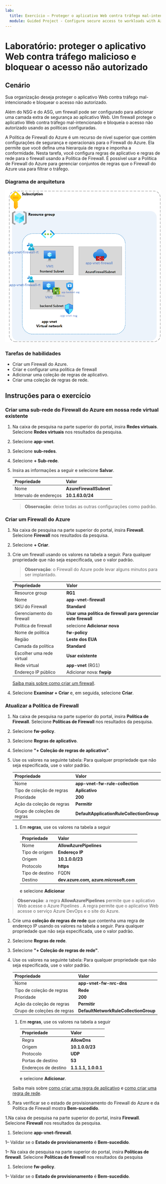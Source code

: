 ```yaml
---
lab:
  title: Exercício – Proteger o aplicativo Web contra tráfego mal-intencionado e bloquear o acesso não autorizado
  module: Guided Project - Configure secure access to workloads with Azure virtual networking services
---
```


# Laboratório: proteger o aplicativo Web contra tráfego malicioso e bloquear o acesso não autorizado

## Cenário

Sua organização deseja proteger o aplicativo Web contra tráfego mal-intencionado e bloquear o acesso não autorizado.

Além do NSG e do ASG, um firewall pode ser configurado para adicionar uma camada extra de segurança ao aplicativo Web. Um firewall protege o aplicativo Web contra tráfego mal-intencionado e bloqueia o acesso não autorizado usando as políticas configuradas.

A Política de Firewall do Azure é um recurso de nível superior que contém configurações de segurança e operacionais para o Firewall do Azure. Ela permite que você defina uma hierarquia de regra e imponha a conformidade. Nesta tarefa, você configura regras de aplicativo e regras de rede para o firewall usando a Política de Firewall. É possível usar a Política de Firewall do Azure para gerenciar conjuntos de regras que o Firewall do Azure usa para filtrar o tráfego.

### Diagrama de arquitetura

![Diagrama que mostra uma rede virtual com um firewall e uma tabela de rotas.](../Media/task-3.png)

### Tarefas de habilidades

- Criar um Firewall do Azure.
- Criar e configurar uma política de firewall
- Adicionar uma coleção de regras de aplicativo.
- Criar uma coleção de regras de rede.
  
## Instruções para o exercício

### Criar uma sub-rede do Firewall do Azure em nossa rede virtual existente

1. Na caixa de pesquisa na parte superior do portal, insira **Redes virtuais**. Selecione **Redes virtuais** nos resultados da pesquisa.

1. Selecione **app-vnet**.

1. Selecione **sub-redes**.

1. Selecione **+ Sub-rede**.

1. Insira as informações a seguir e selecione **Salvar**.

    | Propriedade      | Valor                   |
    | :------------ | :---------------------- |
    | Nome          | **AzureFirewallSubnet** |
    | Intervalo de endereços | **10.1.63.0/24**        |

    > **Observação**: deixe todas as outras configurações como padrão.

### Criar um Firewall do Azure

1. Na caixa de pesquisa na parte superior do portal, insira **Firewall**. Selecione **Firewall** nos resultados da pesquisa.

1. Selecione **+ Criar**.

1. Crie um firewall usando os valores na tabela a seguir. Para qualquer propriedade que não seja especificada, use o valor padrão.
    >**Observação**: o Firewall do Azure pode levar alguns minutos para ser implantado.

    | Propriedade                 | Valor                                             |
    | :----------------------- | :------------------------------------------------ |
    | Resource group           | **RG1**                                           |
    | Nome                     | **app-vnet-firewall**                             |
    | SKU do Firewall             | **Standard**                                      |
    | Gerenciamento do firewall      | **Usar uma política de firewall para gerenciar este firewall** |
    | Política de firewall          | selecione **Adicionar nova**                                |
    | Nome de política              | **fw-policy**                                     |
    | Região                   | **Leste dos EUA**                                       |
    | Camada da política              | **Standard**                                      |
    | Escolher uma rede virtual | **Usar existente**                                  |
    | Rede virtual          | **app-vnet** (RG1)                                |
    | Endereço IP público        | Adicionar nova: **fwpip**                                |

    [Saiba mais sobre como criar um firewall](https://docs.microsoft.com/azure/firewall/tutorial-firewall-deploy-portal).

1. Selecione **Examinar + Criar** e, em seguida, selecione **Criar**.

### Atualizar a Política de Firewall

1. Na caixa de pesquisa na parte superior do portal, insira **Política de Firewall**. Selecione **Políticas de Firewall** nos resultados da pesquisa.

1. Selecione **fw-policy**.

1. Selecione **Regras de aplicativo**.

1. Selecione **"+ Coleção de regras de aplicativo"**.

1. Use os valores na seguinte tabela: Para qualquer propriedade que não seja especificada, use o valor padrão.

    | Propriedade               | Valor                                     |
    | :--------------------- | :---------------------------------------- |
    | Nome                   | **app-vnet-fw-rule-collection**           |
    | Tipo de coleção de regras   | **Aplicativo**                           |
    | Prioridade               | **200**                                   |
    | Ação da coleção de regras | **Permitir**                                 |
    | Grupo de coleções de regras  | **DefaultApplicationRuleCollectionGroup** |

    1. Em **regras**, use os valores na tabela a seguir

        | Propriedade         | Valor                                  |
        | :--------------- | :------------------------------------- |
        | Nome             | **AllowAzurePipelines**                |
        | Tipo de origem      | **Endereço IP**                         |
        | Origem           | **10.1.0.0/23**                        |
        | Protocolo         | **https**                              |
        | Tipo de destino | FQDN                                   |
        | Destino      | **dev.azure.com, azure.microsoft.com** |

        e selecione **Adicionar**

> **Observação**: a regra **AllowAzurePipelines** permite que o aplicativo Web acesse o Azure Pipelines . A regra permite que o aplicativo Web acesse o serviço Azure DevOps e o site do Azure.

1. Crie uma **coleção de regras de rede** que contenha uma regra de endereço IP usando os valores na tabela a seguir. Para qualquer propriedade que não seja especificada, use o valor padrão.

1. Selecione **Regras de rede**.

1. Selecione **"+ Coleção de regras de rede"**.

1. Use os valores na seguinte tabela: Para qualquer propriedade que não seja especificada, use o valor padrão.

    | Propriedade               | Valor                                 |
    | :--------------------- | :------------------------------------ |
    | Nome                   | **app-vnet-fw-nrc-dns**               |
    | Tipo de coleção de regras   | **Rede**                           |
    | Prioridade               | **200**                               |
    | Ação da coleção de regras | **Permitir**                             |
    | Grupo de coleções de regras  | **DefaultNetworkRuleCollectionGroup** |

    1. Em **regras**, use os valores na tabela a seguir

        | Propriedade              | Valor                |
        | :-------------------- | :------------------- |
        | Regra                  | **AllowDns**         |
        | Origem                | **10.1.0.0/23**      |
        | Protocolo              | **UDP**              |
        | Portas de destino     | **53**               |
        | Endereços de destino | **1.1.1.1, 1.0.0.1** |

        e selecione **Adicionar**.

    Saiba mais sobre [como criar uma regra de aplicativo](https://docs.microsoft.com/azure/firewall/tutorial-firewall-deploy-portal#configure-an-application-rule) e [como criar uma regra de rede](https://docs.microsoft.com/azure/firewall/tutorial-firewall-deploy-portal#configure-a-network-rule).

1. Para verificar se o estado de provisionamento do Firewall do Azure e da Política de Firewall mostra **Bem-sucedido**.

1.Na caixa de pesquisa na parte superior do portal, insira **Firewall**. Selecione **Firewall** nos resultados da pesquisa.

1. Selecione **app-vnet-firewall**.

1– Validar se o **Estado de provisionamento** é **Bem-sucedido**.

1– Na caixa de pesquisa na parte superior do portal, insira **Políticas de firewall**. Selecione **Políticas de firewall** nos resultados da pesquisa

1. Selecione **fw-policy**.

1– Validar se o **Estado de provisionamento** é **Bem-sucedido**.
